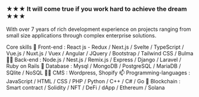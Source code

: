 
### ★★★ It will come true if you work hard to achieve the dream ★★★


With over 7 years of rich development experience on projects ranging from small size applications through complex enterprise solutions.

Core skills
🌱 Front-end : React js - Redux / Next.js / Svelte / TypeScript / Vue.js / Nuxt.js / Vuex / Angular / JQuery / Bootstrap / Tailwind CSS / Bulma
👨‍💻 Back-end : Node.js / Nest.js / Remix.js / Express / Django / Laravel / Ruby on Rails
💬 Database : Mysql / MongoDB / PostgreSQL / MariaDB / SQlite / NoSQL
🐱‍🐉 CMS : Wordpress, Shopify
📫 Programming-languages : JavaScript / HTML / CSS / PHP / Python / C++ / C# / Go
👋 Blockchain : Smart contract / Solidity / NFT / DeFi / dApp / Ethereum / Solana
 
